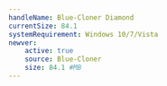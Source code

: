 ```yaml
---
handleName: Blue-Cloner Diamond
currentSize: 84.1
systemRequirement: Windows 10/7/Vista
newver:
    active: true
    source: Blue-Cloner
    size: 84.1 #MB
---
```

